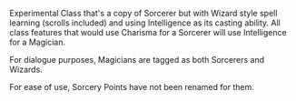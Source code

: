 Experimental Class that's a copy of Sorcerer but with Wizard style spell learning (scrolls included) and using Intelligence as its casting ability. 
All class features that would use Charisma for a Sorcerer will use Intelligence for a Magician.

For dialogue purposes, Magicians are tagged as both Sorcerers and Wizards.

For ease of use, Sorcery Points have not been renamed for them.